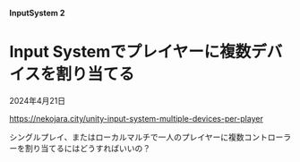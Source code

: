 **InputSystem 2**

# Input Systemでプレイヤーに複数デバイスを割り当てる

2024年4月21日

https://nekojara.city/unity-input-system-multiple-devices-per-player



シングルプレイ、またはローカルマルチで一人のプレイヤーに複数コントローラーを割り当てるにはどうすればいいの？























